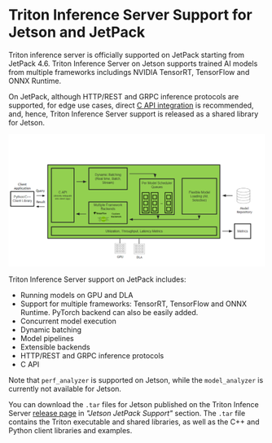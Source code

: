 <!--
# Copyright 2021, NVIDIA CORPORATION & AFFILIATES. All rights reserved.
#
# Redistribution and use in source and binary forms, with or without
# modification, are permitted provided that the following conditions
# are met:
#  * Redistributions of source code must retain the above copyright
#    notice, this list of conditions and the following disclaimer.
#  * Redistributions in binary form must reproduce the above copyright
#    notice, this list of conditions and the following disclaimer in the
#    documentation and/or other materials provided with the distribution.
#  * Neither the name of NVIDIA CORPORATION nor the names of its
#    contributors may be used to endorse or promote products derived
#    from this software without specific prior written permission.
#
# THIS SOFTWARE IS PROVIDED BY THE COPYRIGHT HOLDERS ``AS IS'' AND ANY
# EXPRESS OR IMPLIED WARRANTIES, INCLUDING, BUT NOT LIMITED TO, THE
# IMPLIED WARRANTIES OF MERCHANTABILITY AND FITNESS FOR A PARTICULAR
# PURPOSE ARE DISCLAIMED.  IN NO EVENT SHALL THE COPYRIGHT OWNER OR
# CONTRIBUTORS BE LIABLE FOR ANY DIRECT, INDIRECT, INCIDENTAL, SPECIAL,
# EXEMPLARY, OR CONSEQUENTIAL DAMAGES (INCLUDING, BUT NOT LIMITED TO,
# PROCUREMENT OF SUBSTITUTE GOODS OR SERVICES; LOSS OF USE, DATA, OR
# PROFITS; OR BUSINESS INTERRUPTION) HOWEVER CAUSED AND ON ANY THEORY
# OF LIABILITY, WHETHER IN CONTRACT, STRICT LIABILITY, OR TORT
# (INCLUDING NEGLIGENCE OR OTHERWISE) ARISING IN ANY WAY OUT OF THE USE
# OF THIS SOFTWARE, EVEN IF ADVISED OF THE POSSIBILITY OF SUCH DAMAGE.
-->

# Triton Inference Server Support for Jetson and JetPack

Triton inference server is officially supported on JetPack starting from JetPack 4.6.  Triton Inference Server on Jetson supports trained AI models from multiple frameworks includings NVIDIA TensorRT, TensorFlow and ONNX Runtime.

On JetPack, although HTTP/REST and GRPC inference protocols are supported, for edge use cases, direct [C API integration](https://github.com/triton-inference-server/server/blob/main/docs/inference_protocols.md#c-api) is recommended, and, hence, Triton Inference Server support is released as a shared library for Jetson.

![Triton on Jetson Diagram](images/triton_on_jetson.png)

Triton Inference Server support on JetPack includes:

* Running models on GPU and DLA
* Support for multiple frameworks: TensorRT, TensorFlow and ONNX Runtime. PyTorch backend can also be easily added.
* Concurrent model execution
* Dynamic batching
* Model pipelines
* Extensible backends
* HTTP/REST and GRPC inference protocols
* C API

Note that `perf_analyzer` is supported on Jetson, while the `model_analyzer` is currently not available for Jetson. 

You can download the `.tar` files for Jetson published on the Triton Infence Server [release page](https://github.com/triton-inference-server/server/releases/) in _"Jetson JetPack Support"_ section. The `.tar` file contains the Triton executable and shared libraries, as well as the C++ and Python client libraries and examples.
